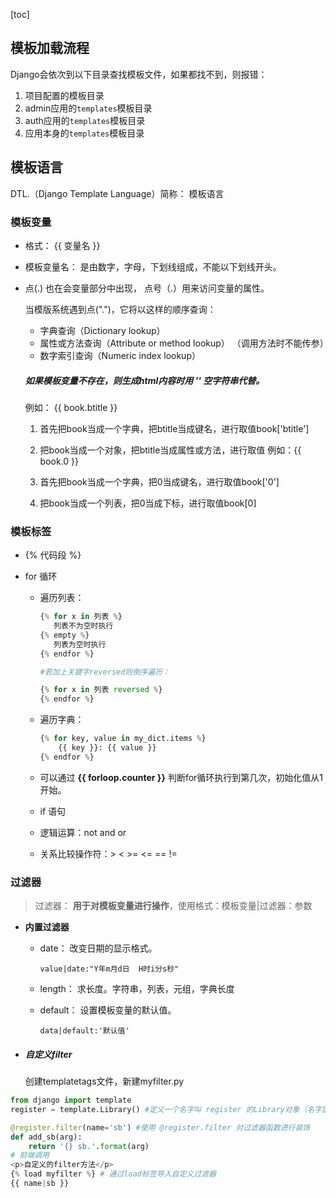 [toc]

## 模板加载流程

Django会依次到以下目录查找模板文件，如果都找不到，则报错：

1. 项目配置的模板目录
2. admin应用的`templates`模板目录
3. auth应用的`templates`模板目录
4. 应用本身的`templates`模板目录

## 模板语言

DTL.（Django Template Language）简称： 模板语言

### 模板变量

- 格式： {{ 变量名 }}

- 模板变量名： 是由数字，字母，下划线组成，不能以下划线开头。

- 点(.) 也在会变量部分中出现， 点号（.）用来访问变量的属性。

  当模版系统遇到点(".")，它将以这样的顺序查询：

  - 字典查询（Dictionary lookup）
  - 属性或方法查询（Attribute or method lookup） （调用方法时不能传参）
  - 数字索引查询（Numeric index lookup）

  ##### 如果模板变量不存在，则生成html内容时用 '' 空字符串代替。

  例如： {{ book.btitle }}

  1) 首先把book当成一个字典，把btitle当成键名，进行取值book['btitle']  
  2) 把book当成一个对象，把btitle当成属性或方法，进行取值
  例如：{{ book.0 }}

  1) 首先把book当成一个字典，把0当成键名，进行取值book['0']
  2) 把book当成一个列表，把0当成下标，进行取值book[0]

### 模板标签

- {% 代码段 %}

- for 循环

  - 遍历列表：

    ```python
    {% for x in 列表 %}
       列表不为空时执行
    {% empty %}
       列表为空时执行
    {% endfor %}
    
    #若加上关键字reversed则倒序遍历：
    
    {% for x in 列表 reversed %}
    {% endfor %}
    ```

  - 遍历字典：

    ```python
    {% for key, value in my_dict.items %}
        {{ key }}: {{ value }}
    {% endfor %}
    ```

  - 可以通过 **{{ forloop.counter }}** 判断for循环执行到第几次，初始化值从1开始。
  - if 语句
  - 逻辑运算：not   and   or
  - 关系比较操作符：\>    <     >=     <=     ==     !=

### 过滤器

> 过滤器： **用于对模板变量进行操作**，使用格式：模板变量|过滤器：参数

- **内置过滤器**

  - date： 改变日期的显示格式。

    ```
    value|date:"Y年m月d日  H时i分s秒"
    ```

  - length： 求长度。字符串，列表，元组，字典长度

  - default： 设置模板变量的默认值。

    `data|default:'默认值'`

- ##### 自定义filter

  创建templatetags文件，新建myfilter.py		

```python
from django import template
register = template.Library() #定义一个名字叫 register 的Library对象（名字固定）

@register.filter(name='sb') #使用 @register.filter 对过滤器函数进行装饰
def add_sb(arg):
    return '{} sb.'.format(arg)
# 前端调用
<p>自定义的filter方法</p>
{% load myfilter %} # 通过load标签导入自定义过滤器
{{ name|sb }}
```

